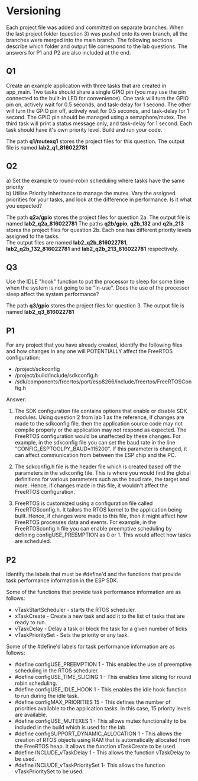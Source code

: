 # **Versioning** 
Each project file was added and committed on separate branches. When the last project folder (question 3) was pushed onto its own branch, all the branches were merged
into the main branch. The following sections describe which folder and output file correspond to the lab questions. The answers for P1 and P2 are also included at the end.
## **Q1**
Create an example application with three tasks that are created in app_main. Two tasks should share a single GPIO pin (you may use the pin connected to the built-in LED for convenience). One task will turn the GPIO pin on, actively wait for 0.5 seconds, and task-delay for 1 second. The other will turn the GPIO pin off, actively wait for 0.5 seconds, and task-delay for 1 second. The GPIO pin should be managed using a semaphore/mutex. The third task will print a status message only, and task-delay for 1 second. Each task should have it's own priority level. Build and run your code.

The path **q1/mutexq1** stores the project files for this question. The output file is named **lab2_q1_816022781**

## **Q2**
a) Set the example to round-robin scheduling where tasks have the same priority\
b) Utilise Priority Inheritance to manage the mutex. Vary the assigned priorities for your tasks, and look at the difference in performance.
Is it what you expected?

The path **q2a/gpio** stores the project files for question 2a. The output file is named **lab2_q2a_816022781**
The paths **q2b/gpio**, **q2b_132** and **q2b_213** stores the project files for question 2b. Each one has different priority levels assigned to the tasks.\
The output files are named **lab2_q2b_816022781**, **lab2_q2b_132_816022781** and **lab2_q2b_213_816022781** respectively.

## **Q3**
Use the IDLE "hook" function to put the processor to sleep for some time when the system is not going to be "in-use". Does the use of the processor 
sleep affect the system performance?

The path **q3/gpio** stores the project files for question 3. The output file is named **lab2_q3_816022781**

## **P1**
For any project that you have already created, identify the following files and how changes in any one will POTENTIALLY affect the FreeRTOS configuration:
- /project/sdkconfig
- /project/build/include/sdkconfig.h
- /sdk/components/freertos/port/esp8266/include/freertos/FreeRTOSConfig.h

Answer:
1. The SDK configuration file contains options that enable or disable SDK modules. Using question 2 from lab 1 as the reference, if changes are made to the sdkconfig file, 
then the application source code may not compile properly or the application may not respond as expected. The FreeRTOS configuration would be unaffected by these changes.
For example, in the sdkconfig file you can set the baud rate in the line "CONFIG_ESPTOOLPY_BAUD=115200". If this parameter is changed, it can affect communication from between the ESP chip and the PC.

2. The sdkconfig.h file is the header file which is created based off the parameters in the sdkconfig file. This is where you would find the global definitions for various parameters such as the baud rate, the target and more.
Hence, if changes made in this file, it wouldn't affect the FreeRTOS configuration.

3. FreeRTOS is customized using a configuration file called FreeRTOSconfig.h. It tailors the RTOS kernel to the application
being built. Hence, if changes were made to this file, then it might affect how FreeRTOS processes data and events. For example,
in the FreeRTOSconfig.h file you can enable preemptive scheduling by defining configUSE_PREEMPTION as 0 or 1. This would affect how tasks are scheduled.

## **P2**
Identify the labels that must be #define'd and the functions that provide task performance information in the ESP SDK.

Some of the functions that provide task performance information are as follows:
- vTaskStartScheduler - starts the RTOS scheduler.
- xTaskCreate - Create a new task and add it to the list of tasks that are ready to run.
- vTaskDelay - Delay a task or block the task for a given number of ticks
- vTaskPrioritySet - Sets the priority or any task.

Some of the #define'd labels for task performance information are as follows:
- #define configUSE_PREEMPTION 1 - This enables the use of preemptive scheduling in the RTOS scheduler.
- #define configUSE_TIME_SLICING 1 - This enables time slicing for round robin scheduling.
- #define configUSE_IDLE_HOOK 1 - This enables the idle hook function to run during the idle task.
- #define configMAX_PRIORITIES 15 - This defines the number of priorities available to the application tasks. In this case, 15 priority levels are available.
- #define configUSE_MUTEXES 1 - This allows mutex functionality to be included in the build which is used for the lab.
- #define configSUPPORT_DYNAMIC_ALLOCATION 1 - This allows the creation of RTOS objects using RAM that is automatically allocated from the FreeRTOS heap. It allows the function
xTaskCreate to be used.
- #define INCLUDE_vTaskDelay 1 - This allows the function vTaskDelay to be used.
- #define INCLUDE_vTaskPrioritySet 1- This allows the function vTaskPrioritySet to be used.

